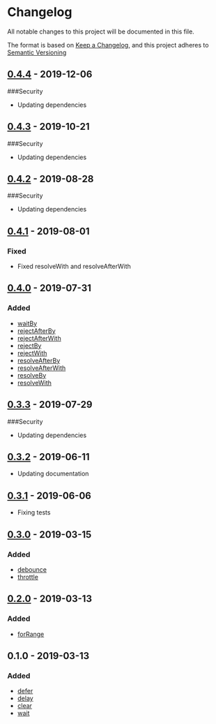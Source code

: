 # Changelog
All notable changes to this project will be documented in this file.

The format is based on [Keep a Changelog](https://keepachangelog.com/en/1.0.0/),
and this project adheres to [Semantic Versioning](https://semver.org/spec/v2.0.0.html)

## [0.4.4] - 2019-12-06
###Security
- Updating dependencies

## [0.4.3] - 2019-10-21
###Security
- Updating dependencies

## [0.4.2] - 2019-08-28
###Security
- Updating dependencies

## [0.4.1] - 2019-08-01
### Fixed
- Fixed resolveWith and resolveAfterWith

## [0.4.0] - 2019-07-31
### Added
- [waitBy](docs/waitBy.md)
- [rejectAfterBy](docs/rejectAfterBy.md)
- [rejectAfterWith](docs/rejectAfterWith.md)
- [rejectBy](docs/rejectBy.md)
- [rejectWith](docs/rejectWith.md)
- [resolveAfterBy](docs/resolveAfterBy.md)
- [resolveAfterWith](docs/resolveAfterWith.md)
- [resolveBy](docs/resolveBy.md)
- [resolveWith](docs/resolveWith.md)

## [0.3.3] - 2019-07-29
###Security
- Updating dependencies

## [0.3.2] - 2019-06-11
- Updating documentation

## [0.3.1] - 2019-06-06
- Fixing tests

## [0.3.0] - 2019-03-15
### Added
- [debounce](docs/debounce.md)
- [throttle](docs/throttle.md)

## [0.2.0] - 2019-03-13
### Added
- [forRange](docs/forRange.md)

## 0.1.0 - 2019-03-13
### Added
- [defer](docs/defer.md)
- [delay](docs/delay.md)
- [clear](docs/clear.md)
- [wait](docs/wait.md)

[0.4.4]: https://github.com/DarrenPaulWright/async-agent/compare/v0.4.3...0.4.4
[0.4.3]: https://github.com/DarrenPaulWright/async-agent/compare/v0.4.2...0.4.3
[0.4.2]: https://github.com/DarrenPaulWright/async-agent/compare/v0.4.1...0.4.2
[0.4.1]: https://github.com/DarrenPaulWright/async-agent/compare/v0.4.0...0.4.1
[0.4.0]: https://github.com/DarrenPaulWright/async-agent/compare/v0.3.3...0.4.0
[0.3.3]: https://github.com/DarrenPaulWright/async-agent/compare/v0.3.2...0.3.3
[0.3.2]: https://github.com/DarrenPaulWright/async-agent/compare/v0.3.1...0.3.2
[0.3.1]: https://github.com/DarrenPaulWright/async-agent/compare/v0.3.0...0.3.1
[0.3.0]: https://github.com/DarrenPaulWright/async-agent/compare/v0.2.0...0.3.0
[0.2.0]: https://github.com/DarrenPaulWright/async-agent/compare/v0.1.0...0.2.0

